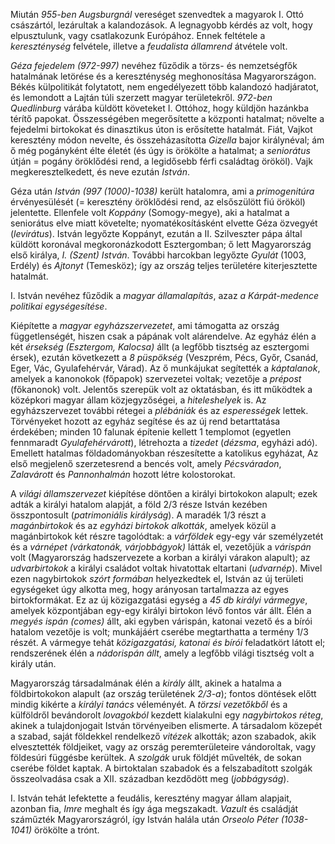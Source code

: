 Miután *955-ben Augsburgnál* vereséget szenvedtek a magyarok I. Ottó császártól, lezárultak a kalandozások. A legnagyobb kérdés az volt, hogy elpusztulunk, vagy csatlakozunk Európához. Ennek feltétele a *kereszténység* felvétele, illetve a *feudalista államrend* átvétele volt.

*Géza fejedelem (972-997)* nevéhez fűződik a törzs- és nemzetségfők hatalmának letörése és a kereszténység meghonosítása Magyarországon. Békés külpolitikát folytatott, nem engedélyezett több kalandozó hadjáratot, és lemondott a Lajtán túli szerzett magyar területekről. *972-ben Quedlinburg* várába küldött követeket I. Ottóhoz, hogy küldjön hazánkba térítő papokat. Összességében megerősítette a központi hatalmat; növelte a fejedelmi birtokokat és dinasztikus úton is erősítette hatalmát. Fiát, Vajkot keresztény módon nevelte, és összeházasította *Gizella* bajor királynéval; ám ő még pogányként élte életét (és úgy is örökölte a hatalmat; a *seniorátus* útján = pogány öröklődési rend, a legidősebb férfi családtag örököl). Vajk megkeresztelkedett, és neve ezután *István*.

Géza után *István (997 (1000)-1038)* került hatalomra, ami a *primogenitúra* érvényesülését (= keresztény öröklődési rend, az elsőszülött fiú örököl) jelentette. Ellenfele volt *Koppány* (Somogy-megye), aki a hatalmat a seniorátus elve miatt követelte; nyomatékosításként elvette Géza özvegyét (*levirátus*). István legyőzte Koppányt, ezután a II. Szilveszter pápa által küldött koronával megkoronázkodott Esztergomban; ő lett Magyarország első királya, *I. (Szent) István*. További harcokban legyőzte *Gyulát* (1003, Erdély) és *Ajtonyt* (Temesköz); így az ország teljes területére kiterjesztette hatalmát.

I. István nevéhez fűződik a *magyar államalapítás*, azaz *a Kárpát-medence politikai egységesítése*.

Kiépítette a *magyar egyházszervezetet*, ami támogatta az ország függetlenségét, hiszen csak a pápának volt alárendelve. Az egyház élén a két *érsekség (Esztergom, Kalocsa)* állt (a legfőbb tisztség az esztergomi érsek), ezután következett a *8 püspökség* (Veszprém, Pécs, Győr, Csanád, Eger, Vác, Gyulafehérvár, Várad). Az ő munkájukat segítették a *káptalanok*, amelyek a kanonokok (főpapok) szervezetei voltak; vezetője a *prépost* (főkanonok) volt. Jelentős szerepük volt az oktatásban, és itt működtek a középkori magyar állam közjegyzőségei, a *hiteleshelyek* is. Az egyházszervezet további rétegei a *plébániák* és az *esperességek* lettek. Törvényeket hozott az egyház segítése és az új rend betarttatása érdekében; minden 10 falunak építenie kellett 1 templomot (egyetlen fennmaradt *Gyulafehérvárott*), létrehozta a *tizedet* (*dézsma*, egyházi adó). Emellett hatalmas földadományokban részesítette a katolikus egyházat, Az első megjelenő szerzetesrend a bencés volt, amely *Pécsváradon*, *Zalavárott* és *Pannonhalmán* hozott létre kolostorokat.

A *világi államszervezet* kiépítése döntően a királyi birtokokon alapult; ezek adták a királyi hatalom alapját, a föld 2/3 része István kezében összpontosult (*patrimoniális királyság*). A maradék 1/3 részt a *magánbirtokok* és az *egyházi birtokok alkották*, amelyek közül a magánbirtokok két részre tagolódtak: a *várföldek* egy-egy vár személyzetét és a *várnépet (várkatonák, várjobbágyok)* látták el, vezetőjük a *várispán* volt (Magyarország hadszervezete a korban a királyi várakon alapult); az *udvarbirtokok* a királyi családot voltak hivatottak eltartani (*udvarnép*). Mivel ezen nagybirtokok *szórt formában* helyezkedtek el, István az új területi egységeket úgy alkotta meg, hogy arányosan tartalmazza az egyes birtokformákat. Ez az új közigazgatási egység a *45 db királyi vármegye*, amelyek központjában egy-egy királyi birtokon lévő fontos vár állt. Élén a *megyés ispán (comes)* állt, aki egyben várispán, katonai vezető és a bírói hatalom vezetője is volt; munkájáért cserébe megtarthatta a termény 1/3 részét. A vármegye tehát *közigazgatási, katonai és bírói* feladatkört látott el; rendszerének élén a *nádorispán állt*, amely a legfőbb világi tisztség volt a király után.

Magyarország társadalmának élén a *király* állt, akinek a hatalma a földbirtokokon alapult (az ország területének *2/3-a*); fontos döntések előtt mindig kikérte a *királyi tanács* véleményét. A *törzsi vezetőkből* és a külföldről bevándorolt *lovagokból* kezdett kialakulni egy *nagybirtokos réteg*, akinek a tulajdonjogait István törvényeiben elismerte. A társadalom közepét a szabad, saját földekkel rendelkező *vitézek* alkották; azon szabadok, akik elvesztették földjeiket, vagy az ország peremterületeire vándoroltak, vagy földesúri függésbe kerültek. A *szolgák* uruk földjét művelték, de sokan cserébe földet kaptak. A birtoktalan szabadok és a felszabadított szolgák összeolvadása csak a XII. században kezdődött meg (*jobbágyság*).

I. István tehát lefektette a feudális, keresztény magyar állam alapjait, azonban fia, *Imre* meghalt és így ága megszakadt. *Vazult* és családját száműzték Magyarországról, így István halála után *Orseolo Péter (1038-1041)* örökölte a trónt.
